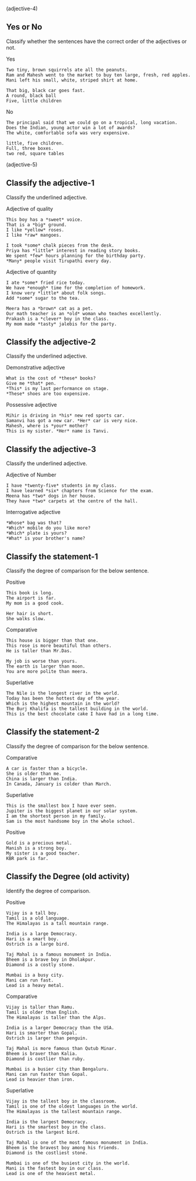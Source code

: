(adjective-4)

## Yes or No

Classify whether the sentences have the correct order of the adjectives or not.

Yes

```
Two tiny, brown squirrels ate all the peanuts.
Ram and Mahesh went to the market to buy ten large, fresh, red apples.
Mani left his small, white, striped shirt at home.

That big, black car goes fast.
A round, black ball
Five, little children

```

No

```
The principal said that we could go on a tropical, long vacation.
Does the Indian, young actor win a lot of awards?
The white, comfortable sofa was very expensive.

little, five children.
Full, three boxes.
two red, square tables
```

(adjective-5)

## Classify the adjective-1

Classify the underlined adjective.

Adjective of quality

```
This boy has a *sweet* voice.
That is a *big* ground.
I like *yellow* roses.
I like *raw* mangoes.

I took *some* chalk pieces from the desk.
Priya has *little* interest in reading story books.
We spent *few* hours planning for the birthday party.
*Many* people visit Tirupathi every day.
```

Adjective of quantity

```
I ate *some* fried rice today.
We have *enough* time for the completion of homework.
I know very *little* about folk songs.
Add *some* sugar to the tea.

Meera has a *brown* cat as a pet.
Our math teacher is an *old* woman who teaches excellently.
Prakash is a *clever* boy in the class.
My mom made *tasty* jalebis for the party.
```

## Classify the adjective-2

Classify the underlined adjective.

Demonstrative adjective

```
What is the cost of *these* books?
Give me *that* pen.
*This* is my last performance on stage.
*These* shoes are too expensive.
```

Possessive adjective

```
Mihir is driving in *his* new red sports car.
Samanvi has got a new car. *Her* car is very nice.
Mahesh, where is *your* mother?
This is my sister. *Her* name is Tanvi.
```

## Classify the adjective-3

Classify the underlined adjective.

Adjective of Number

```
I have *twenty-five* students in my class.
I have learned *six* chapters from Science for the exam.
Meena has *two* dogs in her house.
They have *two* carpets at the centre of the hall.
```

Interrogative adjective

```
*Whose* bag was that?
*Which* mobile do you like more?
*Which* plate is yours?
*What* is your brother's name?
```


## Classify the statement-1

Classify the degree of comparison for the below sentence.

Positive

```
This book is long.
The airport is far.
My mom is a good cook.

Her hair is short.
She walks slow.
```

Comparative

```
This house is bigger than that one.
This rose is more beautiful than others.
He is taller than Mr.Das.

My job is worse than yours.
The earth is larger than moon.
You are more polite than meera.
```

Superlative

```
The Nile is the longest river in the world.
Today has been the hottest day of the year.
Which is the highest mountain in the world?
The Burj Khalifa is the tallest building in the world.
This is the best chocolate cake I have had in a long time.
```


## Classify the statement-2

Classify the degree of comparison for the below sentence.

Comparative

```
A car is faster than a bicycle.
She is older than me.
China is larger than India.
In Canada, January is colder than March.
```

Superlative

```
This is the smallest box I have ever seen.
Jupiter is the biggest planet in our solar system.
I am the shortest person in my family.
Sam is the most handsome boy in the whole school.
```

Positive

```
Gold is a precious metal.
Manish is a strong boy.
My sister is a good teacher.
KBR park is far.
```


## Classify the Degree (old activity)

Identify the degree of comparison.

Positive

```
Vijay is a tall boy.
Tamil is a old language.
The Himalayas is a tall mountain range.

India is a large Democracy.
Hari is a smart boy.
Ostrich is a large bird.

Taj Mahal is a famous monument in India.
Bheem is a brave boy in Dholakpur.
Diamond is a costly stone.

Mumbai is a busy city.
Mani can run fast.
Lead is a heavy metal.
```

Comparative

```
Vijay is taller than Ramu.
Tamil is older than English.
The Himalayas is taller than the Alps.

India is a larger Democracy than the USA.
Hari is smarter than Gopal.
Ostrich is larger than penguin.

Taj Mahal is more famous than Qutub Minar.
Bheem is braver than Kalia.
Diamond is costlier than ruby.

Mumbai is a busier city than Bengaluru.
Mani can run faster than Gopal.
Lead is heavier than iron.
```

Superlative

```
Vijay is the tallest boy in the classroom.
Tamil is one of the oldest languages in the world.
The Himalayas is the tallest mountain range.

India is the largest Democracy.
Hari is the smartest boy in the class.
Ostrich is the largest bird.

Taj Mahal is one of the most famous monument in India.
Bheem is the bravest boy among his friends.
Diamond is the costliest stone.

Mumbai is one of the busiest city in the world.
Mani is the fastest boy in our class.
Lead is one of the heaviest metal.
```
